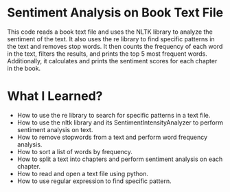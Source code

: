 # Sentiment Analysis on Book Text File
This code reads a book text file and uses the NLTK library to analyze the sentiment of the text. It also uses the re library to find specific patterns in the text and removes stop words. It then counts the frequency of each word in the text, filters the results, and prints the top 5 most frequent words. Additionally, it calculates and prints the sentiment scores for each chapter in the book.
# What I Learned?
- How to use the re library to search for specific patterns in a text file.
- How to use the nltk library and its SentimentIntensityAnalyzer to perform sentiment analysis on text.
- How to remove stopwords from a text and perform word frequency analysis.
- How to sort a list of words by frequency.
- How to split a text into chapters and perform sentiment analysis on each chapter.
- How to read and open a text file using python.
- How to use regular expression to find specific pattern.
